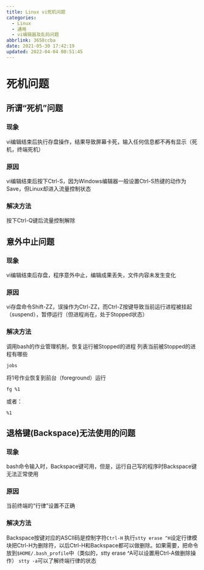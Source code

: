 ```yaml
---
title: Linux vi死机问题
categories: 
  - Linux
  - 通用
  - vi编辑器及乱码问题
abbrlink: 3658ccba
date: 2021-05-30 17:42:19
updated: 2022-04-04 00:51:45
---
```

# 死机问题
## 所谓“死机”问题
### 现象
vi编辑结束后执行存盘操作，结果导致屏幕卡死，输入任何信息都不再有显示（死机，终端死机）
### 原因
vi编辑结束后按下Ctrl-S，因为Windows编辑器一般设置Ctrl-S热键的动作为Save，但Linux却进入流量控制状态
### 解决方法
按下Ctrl-Q键后流量控制解除


## 意外中止问题
### 现象
vi编辑结束后存盘，程序意外中止，编辑成果丢失，文件内容未发生变化
### 原因
vi存盘命令Shift-ZZ，误操作为Ctrl-ZZ，而Ctrl-Z按键导致当前运行进程被挂起（suspend），暂停运行（但进程尚在，处于Stopped状态）
### 解决方法
调用bash的作业管理机制，恢复运行被Stopped的进程
列表当前被Stopped的进程有哪些
```
jobs
```
将1号作业恢复到前台（foreground）运行
```
fg %1
```
或者：
```
%1
```
## 退格键(Backspace)无法使用的问题
### 现象
bash命令输入时，Backspace键可用，但是，运行自己写的程序时Backspace键无法正常使用
### 原因
当前终端的“行律”设置不正确
### 解决方法
Backspace按键对应的ASCII码是控制字符`Ctrl-H`
执行`stty erase ^H`设定行律模块把Ctrl-H为删除符，以后Ctrl-H和Backspace都可以做删除。如果需要，把命令放到`$HOME/.bash_profile`中（类似的，stty erase ^A可以设置用Ctrl-A做删除操作）
`stty -a`可以了解终端行律的状态
